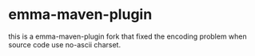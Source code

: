 emma-maven-plugin
=================

this is a emma-maven-plugin fork that fixed the encoding problem when source code use no-ascii charset.
